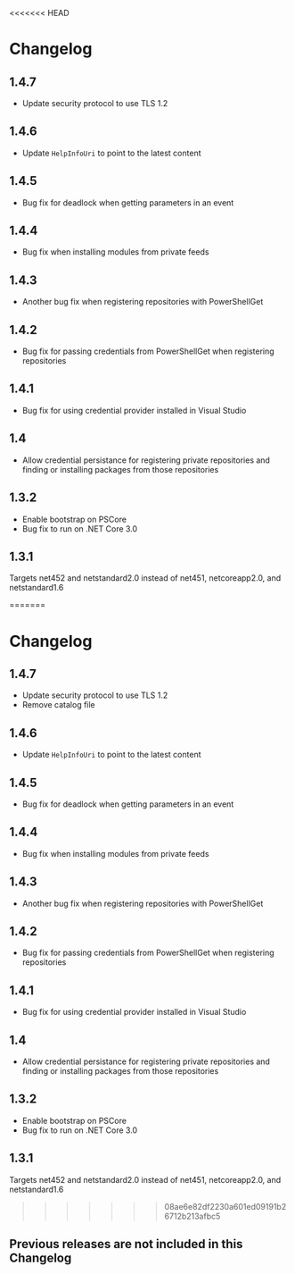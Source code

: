 <<<<<<< HEAD
# Changelog
## 1.4.7
* Update security protocol to use TLS 1.2

## 1.4.6
* Update `HelpInfoUri` to point to the latest content

## 1.4.5
* Bug fix for deadlock when getting parameters in an event

## 1.4.4
* Bug fix when installing modules from private feeds

## 1.4.3
* Another bug fix when registering repositories with PowerShellGet

## 1.4.2
* Bug fix for passing credentials from PowerShellGet when registering repositories

## 1.4.1
* Bug fix for using credential provider installed in Visual Studio

## 1.4
* Allow credential persistance for registering private repositories and finding or installing packages from those repositories

## 1.3.2
* Enable bootstrap on PSCore
* Bug fix to run on .NET Core 3.0

## 1.3.1

Targets net452 and netstandard2.0 instead of net451, netcoreapp2.0, and netstandard1.6

=======
# Changelog
## 1.4.7
* Update security protocol to use TLS 1.2
* Remove catalog file

## 1.4.6
* Update `HelpInfoUri` to point to the latest content

## 1.4.5
* Bug fix for deadlock when getting parameters in an event

## 1.4.4
* Bug fix when installing modules from private feeds

## 1.4.3
* Another bug fix when registering repositories with PowerShellGet

## 1.4.2
* Bug fix for passing credentials from PowerShellGet when registering repositories

## 1.4.1
* Bug fix for using credential provider installed in Visual Studio

## 1.4
* Allow credential persistance for registering private repositories and finding or installing packages from those repositories

## 1.3.2
* Enable bootstrap on PSCore
* Bug fix to run on .NET Core 3.0

## 1.3.1

Targets net452 and netstandard2.0 instead of net451, netcoreapp2.0, and netstandard1.6

>>>>>>> 08ae6e82df2230a601ed09191b26712b213afbc5
## Previous releases are not included in this Changelog